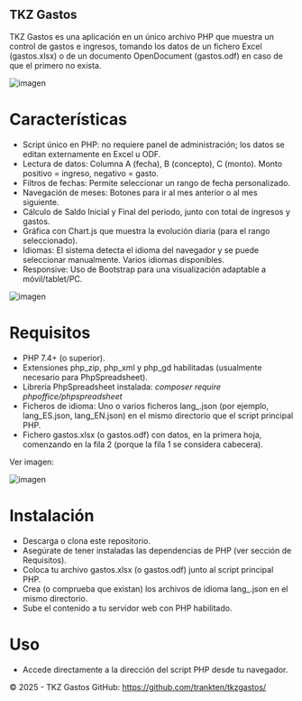 ## TKZ Gastos

TKZ Gastos es una aplicación en un único archivo PHP que muestra un control de gastos e ingresos, tomando los datos de un fichero Excel (gastos.xlsx) o de un documento OpenDocument (gastos.odf) en caso de que el primero no exista.

![imagen](https://github.com/user-attachments/assets/24767c3a-a210-4709-86b1-5206046d4baf)


# Características
- Script único en PHP: no requiere panel de administración; los datos se editan externamente en Excel u ODF.
- Lectura de datos: Columna A (fecha), B (concepto), C (monto). Monto positivo = ingreso, negativo = gasto.
- Filtros de fechas: Permite seleccionar un rango de fecha personalizado.
- Navegación de meses: Botones para ir al mes anterior o al mes siguiente.
- Cálculo de Saldo Inicial y Final del periodo, junto con total de ingresos y gastos.
- Gráfica con Chart.js que muestra la evolución diaria (para el rango seleccionado).
- Idiomas: El sistema detecta el idioma del navegador y se puede seleccionar manualmente. Varios idiomas disponibles.
- Responsive: Uso de Bootstrap para una visualización adaptable a móvil/tablet/PC.

![imagen](https://github.com/user-attachments/assets/20ce420d-a50e-405d-87c0-53055dbc5929)

# Requisitos
- PHP 7.4+ (o superior).
- Extensiones php_zip, php_xml y php_gd habilitadas (usualmente necesario para PhpSpreadsheet).
- Librería PhpSpreadsheet instalada: *composer require phpoffice/phpspreadsheet*
- Ficheros de idioma: Uno o varios ficheros lang_<LOCALE>.json (por ejemplo, lang_ES.json, lang_EN.json) en el mismo directorio que el script principal PHP.
- Fichero gastos.xlsx (o gastos.odf) con datos, en la primera hoja, comenzando en la fila 2 (porque la fila 1 se considera cabecera). 

Ver imagen:

![imagen](https://github.com/user-attachments/assets/47e7a75d-ce7a-42cc-8e2d-ebbef88039f0)


# Instalación

- Descarga o clona este repositorio.
- Asegúrate de tener instaladas las dependencias de PHP (ver sección de Requisitos).
- Coloca tu archivo gastos.xlsx (o gastos.odf) junto al script principal PHP.
- Crea (o comprueba que existan) los archivos de idioma lang_<LOCALE>.json en el mismo directorio.
- Sube el contenido a tu servidor web con PHP habilitado.

# Uso
- Accede directamente a la dirección del script PHP desde tu navegador.

© 2025 - TKZ Gastos
GitHub: https://github.com/trankten/tkzgastos/
